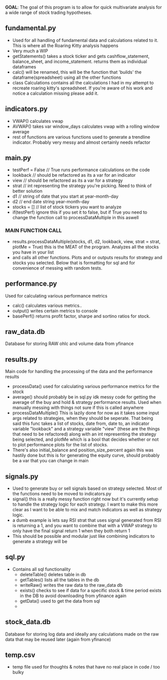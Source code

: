 **GOAL**: The goal of this program is to allow for quick multivariate analysis for a wide range of stock trading hypotheses.

## fundamental.py
  - Used for all handling of fundamental data and calculations related to it. This is where all the Roaring Kitty analysis happens
  - Very much a WIP
  - getStatements() takes a stock ticker and gets cashflow_statement, balance_sheet, and income_statement. returns them as individual dataframes
  - calc() will be renamed, this will be the function that 'builds' the dataframe(spreadsheet) using all the other functions
  - class Calculations contains all the calculations I had in my attempt to recreate roaring kitty's spreadsheet. If you're aware of his work and notice a calculation missing please add it.

## indicators.py
  - VWAP() calculates vwap
  - AVWAP() takes var window_days calculates vwap with a rolling window average
  - rest of functions are various functions used to generate a trendline indicator. Probably very messy and almost certainly needs refactor

## main.py
  - testPerf = False // True runs performance calculations on the code
  - lookback // should be refactored as its a var for an indicator
  - view // should be refactored as its a var for a strategy
  - strat // int representing the strategy you're picking. Need to think of better solution
  - d1 // string of date that you start at year-month-day
  - d2 // end date string year-month-day
  - stocks = [] // list of stock tickers you want to analyze
  - if(testPerf) ignore this if you set it to false, but if True you need to change the function call to processDataMultiple in this aswell
   ### MAIN FUNCTION CALL
  - results.processDataMultiple(stocks, d1, d2, lookback, view, strat = strat, plotMe = True) this is the MEAT of the program. Analyzes all the stocks you have in your list
  - and calls all other functions. Plots and or outputs results for strategy and stocks you selected.
Below that is formatting for sql and for convenience of messing with random tests.

## performance.py
  Used for calculating various performance metrics
  - calc() calculates various metrics..
  - output() writes certain metrics to console
  - basePerf() returns profit factor, sharpe and sortino ratios for stock.

## raw_data.db
  Database for storing RAW ohlc and volume data from yfinance

## results.py
  Main code for handling the processing of the data and the performance results
  - processData() used for calculating various performance metrics for the stock
  - average() should probably be in sql.py idk messy code for getting the average of the buy and hold & strategy performance results. Used when manually messing with things not sure if this is called anywhere
  - processDataMultiple() This is lazily done for now as it takes some input args related to strategies, when they should be seperate. That being said this func takes a list of stocks, date from, date to, an indicator variable "lookback" and a strategy variable "view" (these are the things that need to be refactored) along with an int representing the strategy being selected, and plotMe which is a bool that decides whether or not to plot performance plots for the list of stocks.
  - There's also initial_balance and position_size_percent again this was hastily done but this is for generating the equity curve, should probably be a var that you can change in main

## signals.py
  - Used to generate buy or sell signals based on strategy selected. Most of the functions need to be moved to indicators.py
  - signal() this is a really messy function right now but it's currently setup to handle the strategy logic for each strategy. I want to make this more clear as I want to be able to mix and match indicators as well as strategy logic.
  - a dumb example is lets say RSI strat that uses signal generated from RSI is returning a 1, and you want to combine that with a VWAP strategy to only have the final signal return 1 when they both return 1
  - This should be possible and modular just like combining indicators to generate a strategy will be

## sql.py
  - Contains all sql functionality
    - deleteTable() deletes table in db
    - getTables() lists all the tables in the db
    - writeRaw() writes the raw data to the raw_data db
    - exists() checks to see if data for a specific stock & time period exists in the DB to avoid downloading from yfinance again
    - getData() used to get the data from sql
    - 
## stock_data.db
  Database for storing log data and ideally any calculations made on the raw data that may be reused later (again from yfinance)

## temp.csv
  - temp file used for thoughts & notes that have no real place in code / too bulky
